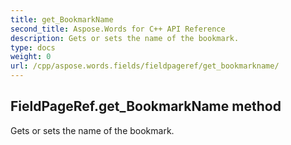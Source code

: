 ```yaml
---
title: get_BookmarkName
second_title: Aspose.Words for C++ API Reference
description: Gets or sets the name of the bookmark. 
type: docs
weight: 0
url: /cpp/aspose.words.fields/fieldpageref/get_bookmarkname/
---
```

## FieldPageRef.get_BookmarkName method


Gets or sets the name of the bookmark. 

